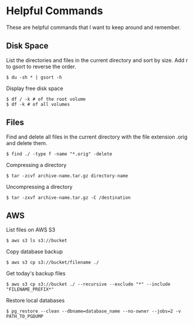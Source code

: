 # Helpful Commands

These are helpful commands that I want to keep around and remember.

## Disk Space

List the directories and files in the current directory and sort by 
size. Add r to gsort to reverse the order. 

```
$ du -sh * | gsort -h
```

Display free disk space

```
$ df / -k # of the root volume
$ df -k # of all volumes
```

## Files

Find and delete all files in the current directory with the file 
extension .orig and delete them.

```
$ find ./ -type f -name "*.orig" -delete
```

Compressing a directory

```
$ tar -zcvf archive-name.tar.gz directory-name
```

Uncompressing a directory

```
$ tar -zxvf archive-name.tar.gz -C /destination
```


## AWS 

List files on AWS S3

```
$ aws s3 ls s3://bucket
```

Copy database backup

```
$ aws s3 cp s3://bucket/filename ./
```

Get today's backup files

```
$ aws s3 cp s3://bucket ./ --recursive --exclude "*" --include "FILENAME_PREFIX*"
```

Restore local databases

```
$ pg_restore --clean --dbname=database_name --no-owner --jobs=2 -v PATH_TO_PGDUMP
```

